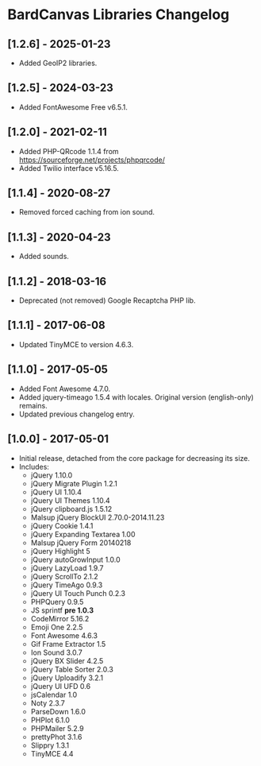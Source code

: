 
# BardCanvas Libraries Changelog 

## [1.2.6] - 2025-01-23

- Added GeoIP2 libraries.

## [1.2.5] - 2024-03-23

- Added FontAwesome Free v6.5.1.

## [1.2.0] - 2021-02-11

- Added PHP-QRcode 1.1.4 from https://sourceforge.net/projects/phpqrcode/
- Added Twilio interface v5.16.5.

## [1.1.4] - 2020-08-27

- Removed forced caching from ion sound.

## [1.1.3] - 2020-04-23

- Added sounds.

## [1.1.2] - 2018-03-16

- Deprecated (not removed) Google Recaptcha PHP lib.

## [1.1.1] - 2017-06-08

- Updated TinyMCE to version 4.6.3.

## [1.1.0] - 2017-05-05

- Added Font Awesome 4.7.0.
- Added jquery-timeago 1.5.4 with locales. Original version (english-only) remains.
- Updated previous changelog entry.

## [1.0.0] - 2017-05-01

- Initial release, detached from the core package for decreasing its size.
- Includes:
  - jQuery 1.10.0
  - jQuery Migrate Plugin 1.2.1
  - jQuery UI 1.10.4
  - jQuery UI Themes 1.10.4
  - jQuery clipboard.js 1.5.12
  - Malsup jQuery BlockUI 2.70.0-2014.11.23
  - jQuery Cookie 1.4.1
  - jQuery Expanding Textarea 1.00
  - Malsup jQuery Form 20140218
  - jQuery Highlight 5
  - jQuery autoGrowInput 1.0.0
  - jQuery LazyLoad 1.9.7
  - jQuery ScrollTo 2.1.2
  - jQuery TimeAgo 0.9.3
  - jQuery UI Touch Punch 0.2.3
  - PHPQuery 0.9.5
  - JS sprintf **pre 1.0.3**
  - CodeMirror 5.16.2
  - Emoji One 2.2.5
  - Font Awesome 4.6.3
  - Gif Frame Extractor 1.5
  - Ion Sound 3.0.7
  - jQuery BX Slider 4.2.5
  - jQuery Table Sorter 2.0.3
  - jQuery Uploadify 3.2.1
  - jQuery UI UFD 0.6
  - jsCalendar 1.0
  - Noty 2.3.7
  - ParseDown 1.6.0
  - PHPlot 6.1.0
  - PHPMailer 5.2.9
  - prettyPhot 3.1.6
  - Slippry 1.3.1
  - TinyMCE 4.4
